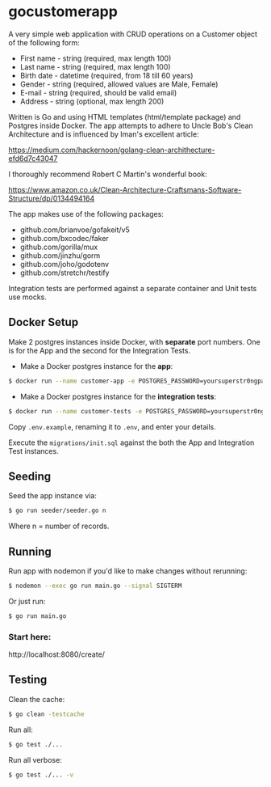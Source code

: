 # gocustomerapp

A very simple web application with CRUD operations on a Customer object of the following form:

* First name - string (required, max length 100)
* Last name - string (required, max length 100)
* Birth date - datetime (required, from 18 till 60 years) 
* Gender - string (required, allowed values are Male, Female) 
*  E-mail - string (required, should be valid email)
* Address - string (optional, max length 200)

Written is Go and using HTML templates (html/template package) and Postgres inside Docker.  The app attempts to adhere to Uncle Bob's Clean Architecture and is influenced by Iman's excellent article:

https://medium.com/hackernoon/golang-clean-archithecture-efd6d7c43047

I thoroughly recommend Robert C Martin's wonderful book:

https://www.amazon.co.uk/Clean-Architecture-Craftsmans-Software-Structure/dp/0134494164

The app makes use of the following packages:

* github.com/brianvoe/gofakeit/v5
* github.com/bxcodec/faker
* github.com/gorilla/mux
* github.com/jinzhu/gorm
* github.com/joho/godotenv
* github.com/stretchr/testify

Integration tests are performed against a separate container and Unit tests use mocks.

## Docker Setup

Make 2 postgres instances inside Docker, with **separate** port numbers.  One is for the App and the second for the Integration Tests.

* Make a Docker postgres instance for the **app**:
``` bash
$ docker run --name customer-app -e POSTGRES_PASSWORD=yoursuperstr0ngpassword -d -p 5464:5432 postgres
```

* Make a Docker postgres instance for the **integration tests**:
``` bash
$ docker run --name customer-tests -e POSTGRES_PASSWORD=yoursuperstr0ngpassword -d -p 5465:5432 postgres
```

Copy `.env.example`, renaming it to `.env`, and enter your details.

Execute the `migrations/init.sql` against the both the App and Integration Test instances.

## Seeding

Seed the app instance via:

``` bash
$ go run seeder/seeder.go n
```

Where n = number of records.  

## Running

Run app with nodemon if you'd like to make changes without rerunning:

``` bash
$ nodemon --exec go run main.go --signal SIGTERM
```

Or just run:

``` bash
$ go run main.go
```

### Start here:

http://localhost:8080/create/

## Testing


Clean the cache: 

``` bash
$ go clean -testcache
```

Run all:

``` bash
$ go test ./...
```

Run all verbose:

``` bash
$ go test ./... -v
```